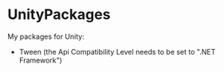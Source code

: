 # UnityPackages
My packages for Unity:
- Tween (the Api Compatibility Level needs to be set to ".NET Framework")
